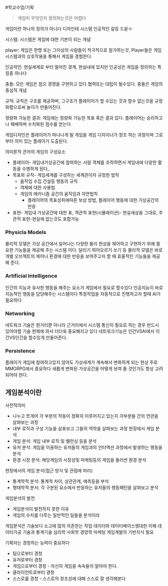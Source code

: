 #학교수업/기획 

> 게임이 무엇인지 정의하는것은 어렵다

게임이란 하나의 정의가 아니다
디자인테 시스템 인공적인 갈등 드읃ㅇ

시스템: 시스템은 게임에 대한 기본이 되는 개념

player: 게임은 한명 또는 그이상의 사람들이 적극적으로 참가하는것. Player들은 게임 시스템과의 상호작용을 통해서 게임을 경험한다.

인공적인: 현실세계로 부터 떨어진 경계, 현실내에 있지만 인공성은 게임을 정의하는 특징중 하나다

충돌: 모든 게임은 힘으 경쟁을 구현하고 있다 협력또는 대립이 될수있다. 충돌은 게임의 중심적 개념

규칙: 규칙은 구조를 제공하며, 그구조가 플레이어가 할 수있는 것과 할수 없는것을 규정화함으로써 놀이가 만들어진다.

정량화 가능한 결과: 게임에는 정량화 가능한 목표 혹은 결과 있다. 플레이어는 승리하고나 패배하며 수치화된 점수를 얻는다

게임디자인은 플레이어가 마나나게 될 게임을 게임 디자이너가 창조 하는 과정이며 그로 부터 의미 있는 플레이가 도출된다.

의미론적 관저의 게임의 구성요소
- 플레이어- 게임내가상공간에 참여하는 사람 객체를 조작하면서 게임내에 다양한 활동을 수행하게 된다,.
- 목표와 규칙- 게임세계를 구성하는 세계관이자 규정한 법칙
	- 움작임 수집 건설등 행동의 규칙
	- 객체에 대한 사용법
	- 게임의 메커니즘 공간의 움직임과 자연법칙
		- 플레이어의 목표성취에따른 보상 방법, 플레이어 행동에 대한 가상공간의 반응
- 표현- 게임내 가상공간에 대한 표, 객관적 표현(시뮬레이션)- 현실새상을 그대로, 주관적 표현-현실에 없는것도 포함가능

### Physicla Models
물리적 모델은 가상 공간에서 일어나는 다양한 물리 현상을 제어하고 구현하기 위해 필요한 기능들을 제공해 주는 시스템 이다.
달리기 뛰어오르기 쏘기 등
물리적 모델은 바로 개별 오브젝트의 제어나 환경에 대한 반응을 보여주고자 할 때 효울적인 기능들을 제공해 준다.

### Artificial Intelligence
인간의 지능과 유사한 행동을 해주는 요소가 게임에서 필요로 할수있다
인공지능이 바로 지능적인 행동을 담당해주는 시스템이다
특정작업을 자동적으로 진행하고자 할때 AI가 필요하다

### Networking
네트워크 기술은 원거리뿐 아니라 근거리에서 시스템 통신이 필요로 하는 경우 반드시 있어야할 기술 현제에 와서 더더욱 중요해지고 있다
네트워크기능은 인간VSAI에서 이간VS인간을 할수있게 만들어준다.

### Persistence
플레이가 게임에 참여하고있지 않아도 가상세계가 계속해서 변화하게 되는 현상
주로 MMORPG에서 중요하다
새롭게 변화된 가상공간을 어떻게 보여 줄 것인가도 항상 고려 되어야 한다.


## 게임분석이란
사전적의미
- 나누고 쪼개어 각 부분의 작동이 정확히 이루어지고 있는지 각부분들 간의 연관을 살펴보는 과정
- 내부 로직과 구성 기능을 살표보고 그들의 역학을 살펴보는 과정
현장에서 게임 분석
- 게임 분석: 게임 내부 로직 및 밸런싱 등을 분석
- 유저 분석: 게임을 이용하는 유저들의 게임과의 인터액션 과정에서 발생하는 행동을 분석
- 환경 시장 분석: 해당게임의 사장성및 마케팅등의 게임을 둘러싼 환경 분석

현장에서의 게임 분석(접근 방식 및 관점에 따라)
- 통계학적 분석: 통계적 차이, 상관관계, 예측등을 부석
- 형태학적 분서: 각 구분된 요소에서 반응하는 유저들의 행동패턴을 살펴보고 분석

게임분석의 발전
- 게임분석이 발전하지 못한 이유
- 게임의 수치를 다루는 일반적인 일들을 분석이라

게임분석은 기술보다 소고에 많의 의존한는 작업
데이터와 데이터베이스엥대한 이해
데이터가공 기술과 통계기술
심리학 사회학 경영학 마케팅 게임계발의 기반지식 필요

기획자는 경청하는 능력이 중요하다
- 팀으로부터 경청
- 유저로부터 경청
- 게임으로부터 경청 - 자신의 게임을 속속들이 알아야 한다.
- 클라이언트로부터 경청
- 스스로를 경청 - 스스로의 창조성에 대해 스스로 잘 생각해본다